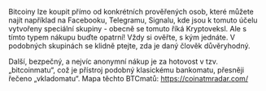 Bitcoiny lze koupit přímo od konkrétních prověřených osob, které můžete najít například na Facebooku, Telegramu, Signalu, kde jsou k tomuto účelu vytvořeny speciální skupiny - obecně se tomuto říká Kryptoveksl. Ale s tímto typem nákupu buďte opatrní! Vždy si ověřte, s kým jednáte. V podobných skupinách se klidně ptejte, zda je daný člověk důvěryhodný. 

Další, bezpečný, a nejvíc anonymní nákup je za hotovost v tzv. „bitcoinmatu“, což je přístroj podobný klasickému bankomatu, přesněji řečeno „vkladomatu“. Mapa těchto BTCmatů: https://coinatmradar.com/
